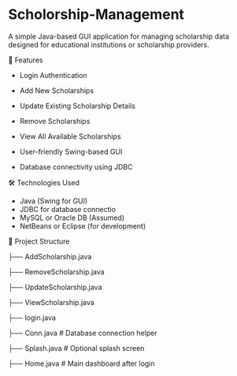 # Scholorship-Management

A simple Java-based GUI application for managing scholarship data designed for educational institutions or scholarship providers.


🚀 Features
 
- Login Authentication
 
- Add New Scholarships
 
- Update Existing Scholarship Details
 
- Remove Scholarships
 
- View All Available Scholarships
 
- User-friendly Swing-based GUI
 
- Database connectivity using JDBC


🛠️ Technologies Used

- Java (Swing for GUI)
- JDBC for database connectio
- MySQL or Oracle DB (Assumed)
- NetBeans or Eclipse (for development)

📂 Project Structure

├── AddScholarship.java

├── RemoveScholarship.java

├── UpdateScholarship.java

├── ViewScholarship.java

├── login.java

├── Conn.java # Database connection helper

├── Splash.java # Optional splash screen

├── Home.java # Main dashboard after login


